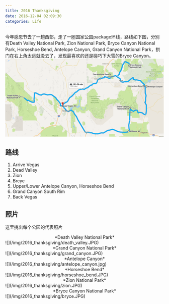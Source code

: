 ```yaml
---
title: 2016 Thanksgiving
date: 2016-12-04 02:09:30
categories: Life
---
```

今年感恩节去了一趟西部，走了一圈国家公园package环线，路线如下图，分别有Death Valley National Park, Zion National Park, Bryce Canyon National Park, Horseshoe Bend, Antelope Canyon, Grand Canyon National Park，拱门在右上角太远就没去了，发现最喜欢的还是碰巧下大雪的Bryce Canyon。
![](/img/2016_thanksgiving/map.png)

<!-- more -->

## 路线
1. Arrive Vegas
2. Dead Valley
3. Zion
4. Brcye
5. Upper/Lower Antelope Canyon, Horseshoe Bend
6. Grand Canyon South Rim
7. Back Vegas

## 照片
这里挑出每个公园的代表照片
<center>*Death Valley National Park*</center>![](/img/2016_thanksgiving/death_valley.JPG)
<center>*Grand Canyon National Park*</center>![](/img/2016_thanksgiving/grand_canyon.JPG)
<center>*Antelope Canyon*</center>![](/img/2016_thanksgiving/antelope_canyon.jpg)
<center>*Horseshoe Bend*</center>![](/img/2016_thanksgiving/horseshoe_bend.JPG)
<center>*Zion National Park*</center>![](/img/2016_thanksgiving/zion.JPG)
<center>*Bryce Canyon National Park*</center>![](/img/2016_thanksgiving/bryce.JPG)